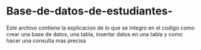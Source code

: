 # Base-de-datos-de-estudiantes-
Este archivo contiene la explicacion de lo que se integro en el codigo
como crear una base de datos, una tabla, insertar datos en una tabla y como hacer una consulta mas precisa
